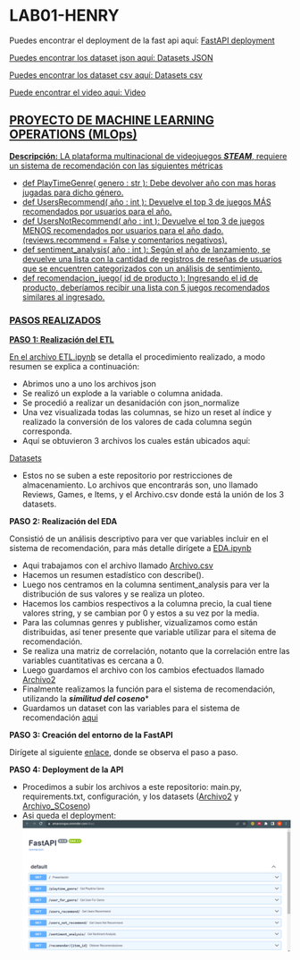 # LAB01-HENRY
Puedes encontrar el deployment de la fast api aquí: <a href ="https://amaroroque.onrender.com/docs">FastAPI deployment

Puedes encontrar los dataset json aquí: <a href ="https://drive.google.com/drive/folders/1nC4rmtFUjJ-w2_q_ABLV9ypoH7HImY2T">Datasets JSON

Puedes encontrar los dataset csv aquí: <a href ="https://drive.google.com/drive/folders/1nC4rmtFUjJ-w2_q_ABLV9ypoH7HImY2T">Datasets csv

Puede encontrar el video aqui: <a href ="https://drive.google.com/drive/folders/1WXd3cUM_8dN_CGiFrw8hsUjEyiMyAQ7p"> Video

## **PROYECTO DE MACHINE LEARNING OPERATIONS (MLOps)**
**Descripción:** LA plataforma multinacional de videojuegos ***STEAM***, requiere un sistema de recomendación con las siguientes métricas
- def PlayTimeGenre( genero : str ): Debe devolver año con mas horas jugadas para dicho género.
- def UsersRecommend( año : int ): Devuelve el top 3 de juegos MÁS recomendados por usuarios para el año.
- def UsersNotRecommend( año : int ): Devuelve el top 3 de juegos MENOS recomendados por usuarios para el año dado. (reviews.recommend = False y comentarios negativos).
- def sentiment_analysis( año : int ): Según el año de lanzamiento, se devuelve una lista con la cantidad de registros de reseñas de usuarios que se encuentren categorizados con un análisis de sentimiento.
- def recomendacion_juego( id de producto ): Ingresando el id de producto, deberíamos recibir una lista con 5 juegos recomendados similares al ingresado.

### **PASOS REALIZADOS**
**PASO 1: Realización del ETL**

En el archivo [ETL.ipynb](ETL.ipynb) se detalla el procedimiento realizado, a modo resumen se explica a continuación:
- Abrimos uno a uno los archivos json
- Se realizó un explode a la variable o columna anidada.
- Se procedió a realizar un desanidación con json_normalize
- Una vez visualizada todas las columnas, se hizo un reset al índice y realizado la conversión de los valores de cada columna según corresponda.
- Aquí se obtuvieron 3 archivos los cuales están ubicados aquí:

[Datasets](https://drive.google.com/drive/folders/1wLMybrjAryg2-qNfUOgdOpo3CqvqHNwK)

- Estos no se suben a este repositorio por restricciones de almacenamiento. Lo archivos que encontrarás son, uno llamado Reviews, Games, e Items, y el Archivo.csv donde está la unión de los 3 datasets.
  

**PASO 2: Realización del EDA**

Consistió de un análisis descriptivo para ver que variables incluir en el sistema de recomendación, para más detalle dirígete a [EDA.ipynb](EDA.ipynb)
-   Aqui trabajamos con el archivo llamado [Archivo.csv](https://drive.google.com/drive/search?q=parent:1wLMybrjAryg2-qNfUOgdOpo3CqvqHNwK)
-   Hacemos un resumen estadístico con describe().
-   Luego nos centramos en la columna sentiment_analysis para ver la distribución de sus valores y se realiza un ploteo.
-   Hacemos los cambios respectivos a la columna precio, la cual tiene valores string, y se cambian por 0 y estos a su vez por la media.
-   Para las columnas genres y publisher, vizualizamos como están distribuidas, así tener presente que variable utilizar para el sitema de recomendación.
-   Se realiza una matriz de correlación, notanto que la correlación entre las variables cuantitativas es cercana a 0.
-   Luego guardamos el archivo con los cambios efectuados llamado [Archivo2](https://github.com/WilliamsAmaro/LAB01-HENRY/blob/main/Archivo2.csv)
-   Finalmente realizamos la función para el sistema de recomendación, utilizando la ***similitud del coseno****
-   Guardamos un dataset con las variables para el sistema de recomendación [aqui](https://github.com/WilliamsAmaro/LAB01-HENRY/blob/main/Archivo_SCoseno.csv)

**PASO 3: Creación del entorno de la FastAPI**

Dirígete al siguiente [enlace](https://github.com/WilliamsAmaro/LAB01-HENRY/blob/main/PasosFASTAPI.txt), donde se observa el paso a paso.

**PASO 4: Deployment de la API**

- Procedimos a subir los archivos a este repositorio: main.py, requirements.txt, configuración, y los datasets ([Archivo2](https://github.com/WilliamsAmaro/LAB01-HENRY/blob/main/Archivo2.csv) y [Archivo_SCoseno](https://github.com/WilliamsAmaro/LAB01-HENRY/blob/main/Archivo_SCoseno.csv))
- Asi queda el deployment:
![Imagen](https://github.com/WilliamsAmaro/LAB01-HENRY/blob/main/DeploymentAPI.png)

